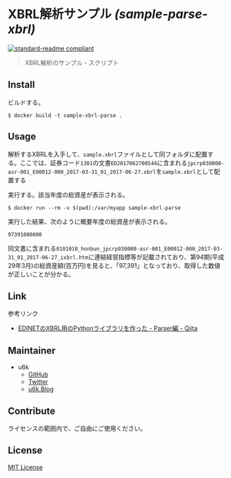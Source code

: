 # XBRL解析サンプル _(sample-parse-xbrl)_

[![standard-readme compliant](https://img.shields.io/badge/readme%20style-standard-brightgreen.svg?style=flat-square)](https://github.com/RichardLitt/standard-readme)

> XBRL解析のサンプル・スクリプト

## Install

ビルドする。

```
$ docker build -t sample-xbrl-parse .
```

## Usage

解析するXBRLを入手して、`sample.xbrl`ファイルとして同フォルダに配置する。ここでは、証券コード`1301`の文書`ED2017062700544`に含まれる`jpcrp030000-asr-001_E00012-000_2017-03-31_01_2017-06-27.xbrl`を`sample.xbrl`として配置する

実行する。該当年度の総資産が表示される。

```
$ docker run --rm -v $(pwd):/var/myapp sample-xbrl-parse
```

実行した結果、次のように概要年度の総資産が表示される。

```
97391000000
```

同文書に含まれる`0101010_honbun_jpcrp030000-asr-001_E00012-000_2017-03-31_01_2017-06-27_ixbrl.htm`に連結経営指標等が記載されており、第94期(平成29年3月)の総資産額(百万円)を見ると、「97,391」となっており、取得した数値が正しいことが分かる。

## Link

参考リンク

- [EDINETのXBRL用のPythonライブラリを作った - Parser編 - Qiita](https://qiita.com/shoe116/items/dd362ad880f2b6baa96f)

## Maintainer

- u6k
  - [GitHub](https://github.com/u6k/)
  - [Twitter](https://twitter.com/u6k_yu1)
  - [u6k.Blog](https://blog.u6k.me/)

## Contribute

ライセンスの範囲内で、ご自由にご使用ください。

## License

[MIT License](https://github.com/u6k/sample-parse-xbrl/blob/master/LICENSE)
